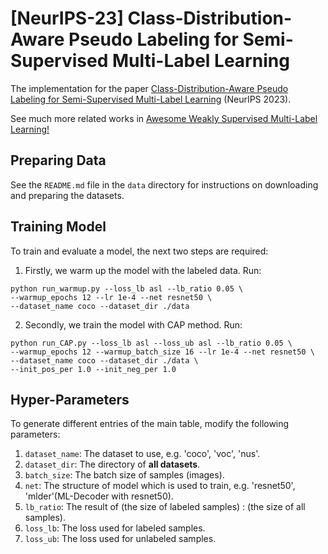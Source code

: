 # [NeurIPS-23] Class-Distribution-Aware Pseudo Labeling for Semi-Supervised Multi-Label Learning

The implementation for the paper [Class-Distribution-Aware Pseudo Labeling for Semi-Supervised Multi-Label Learning](http://www.xiemk.pro/publication/neurips23-cap.pdf) (NeurIPS 2023). 

See much more related works in [Awesome Weakly Supervised Multi-Label Learning!](https://github.com/milkxie/awesome-weakly-supervised-multi-label-learning) 

## Preparing Data 

See the `README.md` file in the `data` directory for instructions on downloading and preparing the datasets.

## Training Model

To train and evaluate a model, the next two steps are required:

1. Firstly, we warm up the model with the labeled data. Run:
```
python run_warmup.py --loss_lb asl --lb_ratio 0.05 \
--warmup_epochs 12 --lr 1e-4 --net resnet50 \
--dataset_name coco --dataset_dir ./data
```

2. Secondly, we train the model with CAP method. Run:
```
python run_CAP.py --loss_lb asl --loss_ub asl --lb_ratio 0.05 \
--warmup_epochs 12 --warmup_batch_size 16 --lr 1e-4 --net resnet50 \
--dataset_name coco --dataset_dir ./data \
--init_pos_per 1.0 --init_neg_per 1.0
```



## Hyper-Parameters
To generate different entries of the main table, modify the following parameters:
1. `dataset_name`: The dataset to use, e.g. 'coco', 'voc', 'nus'.
2. `dataset_dir`: The directory of **all datasets**. 
3. `batch_size`: The batch size of samples (images).
4. `net`: The structure of model which is used to train, e.g. 'resnet50', 'mlder'(ML-Decoder with resnet50).
5. `lb_ratio`: The result of (the size of labeled samples) : (the size of all samples).
6. `loss_lb`: The loss used for labeled samples.
7. `loss_ub`: The loss used for unlabeled samples.